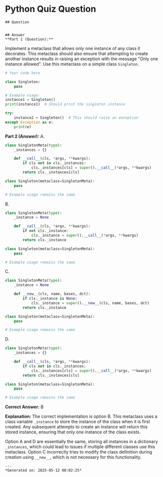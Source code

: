 # Python Quiz Question
    
    ## Question
    
    
    ## Answer
    **Part 1 (Question):**
Implement a metaclass that allows only one instance of any class it decorates. This metaclass should also ensure that attempting to create another instance results in raising an exception with the message "Only one instance allowed". Use this metaclass on a simple class `Singleton`.

```python
# Your code here

class Singleton:
    pass

# Example usage:
instance1 = Singleton()
print(instance1)  # Should print the singleton instance

try:
    instance2 = Singleton()  # This should raise an exception
except Exception as e:
    print(e)
```

**Part 2 (Answer):**
A. 
```python
class SingletonMeta(type):
    _instances = {}

    def __call__(cls, *args, **kwargs):
        if cls not in cls._instances:
            cls._instances[cls] = super().__call__(*args, **kwargs)
        return cls._instances[cls]

class Singleton(metaclass=SingletonMeta):
    pass

# Example usage remains the same
```

B. 
```python
class SingletonMeta(type):
    _instance = None

    def __call__(cls, *args, **kwargs):
        if not cls._instance:
            cls._instance = super().__call__(*args, **kwargs)
        return cls._instance

class Singleton(metaclass=SingletonMeta):
    pass

# Example usage remains the same
```

C. 
```python
class SingletonMeta(type):
    _instance = None

    def __new__(cls, name, bases, dct):
        if cls._instance is None:
            cls._instance = super().__new__(cls, name, bases, dct)
        return cls._instance

class Singleton(metaclass=SingletonMeta):
    pass

# Example usage remains the same
```

D. 
```python
class SingletonMeta(type):
    _instances = {}

    def __call__(cls, *args, **kwargs):
        if cls not in cls._instances:
            cls._instances[cls] = super().__call__(*args, **kwargs)
        return cls._instances[cls]

class Singleton(metaclass=SingletonMeta):
    pass

# Example usage remains the same
```

**Correct Answer:** B

**Explanation:**
The correct implementation is option B. This metaclass uses a class variable `_instance` to store the instance of the class when it is first created. Any subsequent attempts to create an instance will return this stored instance, ensuring that only one instance of the class exists.

Option A and D are essentially the same, storing all instances in a dictionary `_instances`, which could lead to issues if multiple different classes use this metaclass. Option C incorrectly tries to modify the class definition during creation using `__new__`, which is not necessary for this functionality.
    
    ---
    *Generated on: 2025-05-12 00:02:25*
    